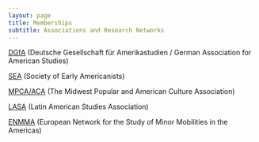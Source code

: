```yaml
---
layout: page
title: Memberships
subtitle: Associations and Research Networks
---
```

<p><a href="http://dgfa.de" target="_blank">DGfA</a> (Deutsche Gesellschaft für Amerikastudien / German Association for American Studies)</p>
<p><a href="https://www.societyofearlyamericanists.org" target="_blank">SEA</a> (Society of Early Americanists)</p>
<p><a href="http://mpcaaca.org" target="_blank">MPCA/ACA</a> (The Midwest Popular and American Culture Association)</p>
<p><a href="http://lasa.international.pitt.edu/eng/">LASA</a> (Latin American Studies Association)</p>
<p><a href="http://enmma.org/" target="_blank">ENMMA</a> (European Network for the Study of Minor Mobilities in the Americas)</p>
